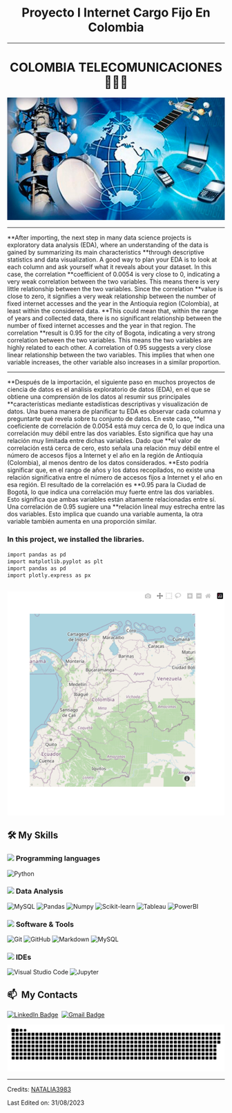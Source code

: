 <h1 align='center'>
 <b>Proyecto I Internet Cargo Fijo En Colombia</b>
</h1>


***
<h1 align='center'>
<b>COLOMBIA TELECOMUNICACIONES📡📡📡</b>
</h1>



<p align="center">
 <img src="telecomunicaciones.jpg" />
</p>

***
**After importing, the next step in many data science projects is exploratory data analysis (EDA), where an understanding of the data is gained by summarizing its main characteristics 
**through descriptive statistics and data visualization. A good way to plan your EDA is to look at each column and ask yourself what it reveals about your dataset. In this case, the correlation 
**coefficient of 0.0054 is very close to 0, indicating a very weak correlation between the two variables. This means there is very little relationship between the two variables. Since the correlation
**value is close to zero, it signifies a very weak relationship between the number of fixed internet accesses and the year in the Antioquia region (Colombia), at least within the considered data.
**This could mean that, within the range of years and collected data, there is no significant relationship between the number of fixed internet accesses and the year in that region. The correlation 
**result is 0.95 for the city of Bogota, indicating a very strong correlation between the two variables. This means the two variables are highly related to each other. A correlation of 0.95 suggests a 
very close linear relationship between the two variables. This implies that when one variable increases, the other variable also increases in a similar proportion.

***

**Después de la importación, el siguiente paso en muchos proyectos de ciencia de datos es el análisis exploratorio de datos (EDA), en el que se obtiene una comprensión de los datos al resumir sus principales
**características mediante estadísticas descriptivas y visualización de datos. Una buena manera de planificar tu EDA es observar cada columna y preguntarte qué revela sobre tu conjunto de datos. En este caso,
**el coeficiente de correlación de 0.0054 está muy cerca de 0, lo que indica una correlación muy débil entre las dos variables. Esto significa que hay una relación muy limitada entre dichas variables. Dado que 
**el valor de correlación está cerca de cero, esto señala una relación muy débil entre el número de accesos fijos a Internet y el año en la región de Antioquia (Colombia), al menos dentro de los datos considerados. 
**Esto podría significar que, en el rango de años y los datos recopilados, no existe una relación significativa entre el número de accesos fijos a Internet y el año en esa región. El resultado de la correlación es 
**0.95 para la Ciudad de Bogotá, lo que indica una correlación muy fuerte entre las dos variables. Esto significa que ambas variables están altamente relacionadas entre sí. Una correlación de 0.95 sugiere una 
**relación lineal muy estrecha entre las dos variables. 
Esto implica que cuando una variable aumenta, la otra variable también aumenta en una proporción similar.

###  **In this project, we installed the libraries.**
```
import pandas as pd
import matplotlib.pyplot as plt
import pandas as pd
import plotly.express as px


```

<p align="center">
  <img src="Captura de pantalla 2023-08-31 113559.png" />
</p>



## 🛠️ My Skills

### <picture> <img src = "https://github.com/7oSkaaa/7oSkaaa/blob/main/Images/Programming_Languages.gif?raw=true" width = 20px>  </picture> Programming languages


![Python](https://img.shields.io/badge/Python-3776AB?style=flat-square&logo=Python&logoColor=white)


### <picture> <img src = "https://github.com/7oSkaaa/7oSkaaa/blob/main/Images/CP_PS.gif?raw=true" width = 20px>  </picture> Data Analysis

![MySQL](https://img.shields.io/badge/MySQL-4479A1?style=flat-square&logo=MySQL&logoColor=white)
![Pandas](https://img.shields.io/badge/Pandas-150458?style=flat-square&logo=pandas&logoColor=white)
![Numpy](https://img.shields.io/badge/Numpy-013243?style=flat-square&logo=Numpy&logoColor=white)
![Scikit-learn](https://img.shields.io/badge/ScikitLearn-F7931E?style=flat-square&logo=Scikit-learn&logoColor=white)
![Tableau](https://img.shields.io/badge/Tableau-E97627?style=flat-square&logo=Tableau&logoColor=white)
![PowerBI](https://img.shields.io/badge/PowerBI-F2C811?style=flat-square&logo=PowerBI&logoColor=white)


### <picture> <img src = "https://github.com/7oSkaaa/7oSkaaa/blob/main/Images/Software_Tools.gif?raw=true" width = 20px>  </picture> Software & Tools

![Git](https://img.shields.io/badge/Git-F05032?style=flat-square&logo=Git&logoColor=white)
![GitHub](https://img.shields.io/badge/GitHub-181717?style=flat-square&logo=GitHub&logoColor=white)
![Markdown](https://img.shields.io/badge/Markdown-000000?style=flat-square&logo=Markdown&logoColor=white)
![MySQL](https://img.shields.io/badge/MySQL-4479A1?style=flat-square&logo=MySQL&logoColor=white)


### <picture> <img src = "https://github.com/7oSkaaa/7oSkaaa/blob/main/Images/IDEs.gif?raw=true" width = 20px>  </picture> IDEs

![Visual Studio Code](https://img.shields.io/badge/Visual_Studio_Code-007ACC?style=flat-square&logo=Visual-Studio-Code&logoColor=white)
![Jupyter](https://img.shields.io/badge/Jupyter-F37626?style=flat-square&logo=Jupyter&logoColor=white)



<div>

 ## 📫 &nbsp;My Contacts
  <!-- [![Portfolio Badge](https://img.shields.io/badge/-Portifolio-blueviolet?style=flat-square&logo=Portfolio&logoColor=white)](https://pepyn0.github.io/)&nbsp; -->
  [![LinkedIn Badge](https://img.shields.io/badge/-Natalia.Aponte.Murillo-blue?style=flat-square&logo=Linkedin&logoColor=white&link=https://www.linkedin.com/in/Natalia-Aponte-Murillo/)](https://www.linkedin.com/in/natalia-aponte-murillo-2443b1266/)&nbsp;
  [![Gmail Badge](https://img.shields.io/badge/-sweetnataly34@gmail.com-red?style=flat-square&logo=Gmail&logoColor=white)](mailto:sweetnataly34@gmail.com)&nbsp;


 </div>

 <!-- ![Snake animation](https://github.com/Pepyn0/Pepyn0/blob/output/github-contribution-grid-snake.svg) -->


<div>
  <img src="https://github.com/Pepyn0/Pepyn0/raw/output/github-contribution-grid-snake.svg" alt="snake"></center>
</div>

<!-- ## 📚 &nbsp;My Projects -->

------
Credits: [NATALIA3983](https://github.com/NATALIA3983)

Last Edited on: 31/08/2023
 
